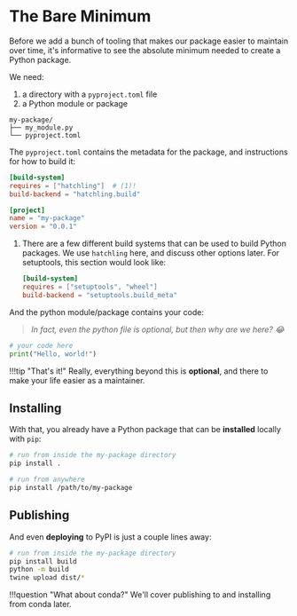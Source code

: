 
# The Bare Minimum

Before we add a bunch of tooling that makes our package easier to maintain over
time, it's informative to see the absolute minimum needed to create a Python
package.

We need:

1. a directory with a `pyproject.toml` file
1. a Python module or package

```text title="File Structure"
my-package/
├── my_module.py
└── pyproject.toml
```

The `pyproject.toml` contains the metadata for the package, and instructions
for how to build it:

```toml title="pyproject.toml"
[build-system]
requires = ["hatchling"]  # (1)!
build-backend = "hatchling.build"

[project]
name = "my-package"
version = "0.0.1"
```

1. There are a few different build systems that can be used to build Python
   packages. We use `hatchling` here, and discuss other options later.  For
   setuptools, this section would look like:

    ```toml
    [build-system]
    requires = ["setuptools", "wheel"]
    build-backend = "setuptools.build_meta"
    ```

And the python module/package contains your code:

> *In fact, even the python file is optional, but then why are we here? :joy:*

```python title="my_module.py"
# your code here
print("Hello, world!")
```

!!!tip  "That's it!"
    Really, everything beyond this is **optional**, and there to make your life
    easier as a maintainer.

## Installing

With that, you already have a Python package that can be **installed** locally with
`pip`:

```bash
# run from inside the my-package directory
pip install .

# run from anywhere
pip install /path/to/my-package
```

## Publishing

And even **deploying** to PyPI is just a couple lines away:

```bash
# run from inside the my-package directory
pip install build
python -m build
twine upload dist/*
```

!!!question "What about conda?"
    We'll cover publishing to and installing from conda later.
